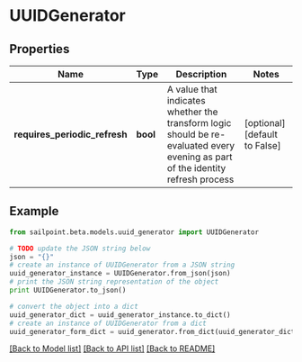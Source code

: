 # UUIDGenerator


## Properties

Name | Type | Description | Notes
------------ | ------------- | ------------- | -------------
**requires_periodic_refresh** | **bool** | A value that indicates whether the transform logic should be re-evaluated every evening as part of the identity refresh process | [optional] [default to False]

## Example

```python
from sailpoint.beta.models.uuid_generator import UUIDGenerator

# TODO update the JSON string below
json = "{}"
# create an instance of UUIDGenerator from a JSON string
uuid_generator_instance = UUIDGenerator.from_json(json)
# print the JSON string representation of the object
print UUIDGenerator.to_json()

# convert the object into a dict
uuid_generator_dict = uuid_generator_instance.to_dict()
# create an instance of UUIDGenerator from a dict
uuid_generator_form_dict = uuid_generator.from_dict(uuid_generator_dict)
```
[[Back to Model list]](../README.md#documentation-for-models) [[Back to API list]](../README.md#documentation-for-api-endpoints) [[Back to README]](../README.md)


